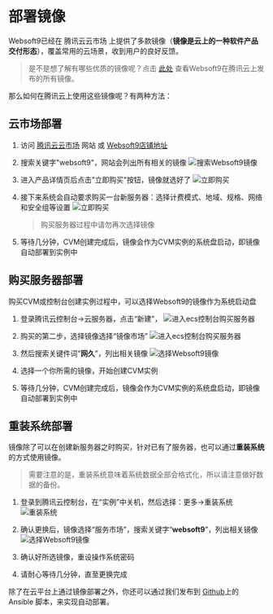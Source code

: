 # 部署镜像

Websoft9已经在 腾讯云云市场 上提供了多款镜像（**镜像是云上的一种软件产品交付形态**），覆盖常用的云场景，收到用户的良好反馈。

>  是不是想了解有哪些优质的镜像呢？点击 [此处](https://market.cloud.tencent.com/stores/1252192180) 查看Websoft9在腾讯云上发布的所有镜像。

那么如何在腾讯云上使用这些镜像呢？有两种方法：

## 云市场部署

1. 访问 [腾讯云云市场](https://market.cloud.tencent.com/search/websoft9) 网站 或 [Websoft9店铺地址](https://market.cloud.tencent.com/stores/1252192180)

2. 搜索关键字"websoft9"，网站会列出所有相关的镜像
   ![搜索Websoft9镜像](https://libs.websoft9.com/Websoft9/DocsPicture/zh/qcloud/qcloud-simagefrommk-websoft9.png) 

3. 进入产品详情页后点击"立即购买"按钮，镜像就选好了
   ![立即购买](https://libs.websoft9.com/Websoft9/DocsPicture/zh/qcloud/qcloud-buyimage-websoft9.png) 

4. 接下来系统会自动要求购买一台新服务器：选择计费模式、地域、规格、网络和安全组等设置
   ![立即购买](https://libs.websoft9.com/Websoft9/DocsPicture/zh/qcloud/qcloud-buyimagebuycvm-websoft9.png) 

   > 购买服务器过程中请勿再次选择镜像

5. 等待几分钟，CVM创建完成后，镜像会作为CVM实例的系统盘启动，即镜像自动部署到实例中




## 购买服务器部署

购买CVM或控制台创建实例过程中，可以选择Websoft9的镜像作为系统启动盘

1. 登录腾讯云控制台->云服务器，点击“新建”，
   ![进入ecs控制台购买服务器](https://libs.websoft9.com/Websoft9/DocsPicture/zh/qcloud/qcloud-buyecs-websoft9.png)
2. 购买的第二步，选择镜像选择“镜像市场”
   ![进入ecs控制台购买服务器](https://libs.websoft9.com/Websoft9/DocsPicture/zh/qcloud/qcloud-selectmkimage-websoft9.png)
3. 然后搜索关键件词“**网久**”，列出相关镜像
   ![选择Websoft9镜像](https://libs.websoft9.com/Websoft9/DocsPicture/zh/qcloud/qcloud-selectimage-websoft9.png)

4. 选择一个你所需的镜像，开始创建CVM实例
6. 等待几分钟，CVM创建完成后，镜像会作为CVM实例的系统盘启动，即镜像自动部署到实例中

## 重装系统部署

镜像除了可以在创建新服务器之时购买，针对已有了服务器，也可以通过**重装系统**的方式使用镜像。

> 需要注意的是，重装系统意味着系统数据全部会格式化，所以请注意做好数据的备份。

1. 登录到腾讯云控制台，在“实例”中关机，然后选择：更多->重装系统 
   ![重装系统](https://libs.websoft9.com/Websoft9/DocsPicture/zh/qcloud/qcloud-changesysdisk-websoft9.png)

2. 确认更换后，镜像选择“服务市场”，搜索关键字“**websoft9**”，列出相关镜像
   ![选择Websoft9镜像](https://libs.websoft9.com/Websoft9/DocsPicture/zh/qcloud/qcloud-changeimage-websoft9.png)

3. 确认好所选镜像，重设操作系统密码

4. 请耐心等待几分钟，直至更换完成

除了在云平台上通过镜像部署之外，你还可以通过我们发布到 [Github](https://github.com/websoft9)上的 Ansible 脚本，来实现自动部署。